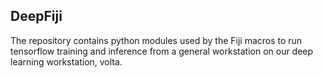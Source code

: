 ## DeepFiji ##

The repository contains python modules used by the Fiji macros to
run tensorflow training and inference from a general workstation
on our deep learning workstation, volta.
